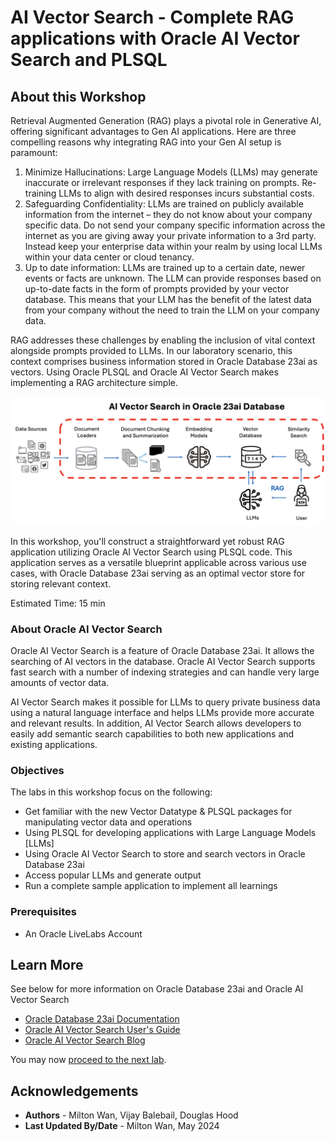 # AI Vector Search - Complete RAG applications with Oracle AI Vector Search and PLSQL

## About this Workshop

Retrieval Augmented Generation (RAG) plays a pivotal role in Generative AI, offering significant advantages to Gen AI applications. Here are three compelling reasons why integrating RAG into your Gen AI setup is paramount:

1. Minimize Hallucinations:  Large Language Models (LLMs) may generate inaccurate or irrelevant responses if they lack training on prompts. Re-training LLMs to align with desired responses incurs substantial costs.  
2. Safeguarding Confidentiality: LLMs are trained on publicly available information from the internet – they do not know about your company specific data. Do not send your company specific information across the internet as you are giving away your private information to a 3rd party.  Instead keep your enterprise data within your realm by using local LLMs within your data center or cloud tenancy.
3. Up to date information: LLMs are trained up to a certain date, newer events or facts are unknown. The LLM can provide responses based on up-to-date facts in the form of prompts provided by your vector database.  This means that your LLM has the benefit of the latest data from your company without the need to train the LLM on your company data.

RAG addresses these challenges by enabling the inclusion of vital context alongside prompts provided to LLMs. In our laboratory scenario, this context comprises business information stored in Oracle Database 23ai as vectors. Using Oracle PLSQL and Oracle AI Vector Search makes implementing a RAG architecture simple.

![RAG image](images/rag_image.png)

In this workshop, you'll construct a straightforward yet robust RAG application utilizing Oracle AI Vector Search using PLSQL code. This application serves as a versatile blueprint applicable across various use cases, with Oracle Database 23ai serving as an optimal vector store for storing relevant context.

Estimated Time:  15 min

### **About Oracle AI Vector Search**

Oracle AI Vector Search is a feature of Oracle Database 23ai.  It allows the  searching of AI vectors in the database.  Oracle AI Vector Search supports fast search with a number of indexing strategies and can handle very large amounts of vector data.

AI Vector Search makes it possible for LLMs to query private business data using a natural language interface and helps LLMs provide more accurate and relevant results. In addition, AI Vector Search allows developers to easily add semantic search capabilities to both new applications and existing applications.

### Objectives

The labs in this workshop focus on the following:
* Get familiar with the new Vector Datatype & PLSQL packages for manipulating vector data and operations
* Using PLSQL for developing applications with Large Language Models [LLMs]
* Using Oracle AI Vector Search to store and search vectors in Oracle Database 23ai
* Access popular LLMs and generate output
* Run a complete sample application to implement all learnings

### Prerequisites

- An Oracle LiveLabs Account

## Learn More

See below for more information on Oracle Database 23ai and Oracle AI Vector Search

* [Oracle Database 23ai Documentation](https://docs.oracle.com/en/database/oracle/oracle-database/)
* [Oracle AI Vector Search User's Guide](https://docs.oracle.com/en/database/oracle/oracle-database/23/vecse/index.html)
* [Oracle AI Vector Search Blog](https://blogs.oracle.com/database/post/oracle-announces-general-availability-of-ai-vector-search-in-oracle-database-23ai)

You may now [proceed to the next lab](#next).

## Acknowledgements
* **Authors** - Milton Wan, Vijay Balebail, Douglas Hood
* **Last Updated By/Date** -  Milton Wan, May 2024
